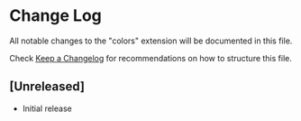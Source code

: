 # Change Log
All notable changes to the "colors" extension will be documented in this file.

Check [Keep a Changelog](http://keepachangelog.com/) for recommendations on how to structure this file.

## [Unreleased]
- Initial release
